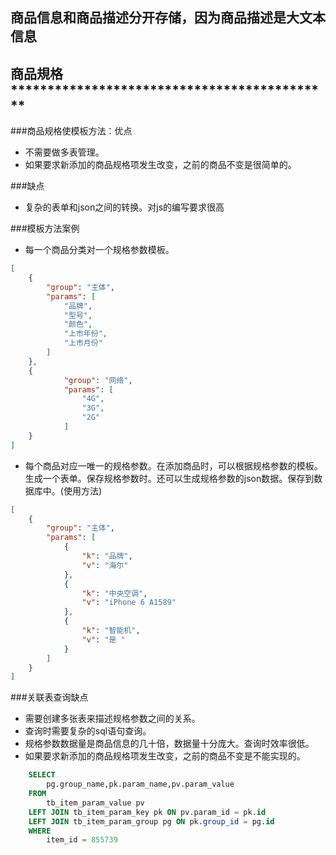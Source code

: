 ## 商品信息和商品描述分开存储，因为商品描述是大文本信息

## 商品規格********************************************

###商品规格使模板方法：优点
* 不需要做多表管理。
* 如果要求新添加的商品规格项发生改变，之前的商品不变是很简单的。

###缺点
* 复杂的表单和json之间的转换。对js的编写要求很高

###模板方法案例
* 每一个商品分类对一个规格参数模板。

```json
[
    {
        "group": "主体",
        "params": [
            "品牌",
            "型号",
            "颜色",
            "上市年份",
            "上市月份"
        ]
    },
    {
            "group": "网络",
            "params": [
                "4G",
                "3G",
                "2G"
            ]
    }
]
```
* 每个商品对应一唯一的规格参数。在添加商品时，可以根据规格参数的模板。生成一个表单。保存规格参数时。还可以生成规格参数的json数据。保存到数据库中。(使用方法)

```json
[
    {
        "group": "主体",
        "params": [
            {
                "k": "品牌",
                "v": "海尔"
            },
            {
                "k": "中央空调",
                "v": "iPhone 6 A1589"
            },
            {
                "k": "智能机",
                "v": "是 "
            }
        ]
    }
]
```

###关联表查询缺点
* 需要创建多张表来描述规格参数之间的关系。
* 查询时需要复杂的sql语句查询。
* 规格参数数据量是商品信息的几十倍，数据量十分庞大。查询时效率很低。
* 如果要求新添加的商品规格项发生改变，之前的商品不变是不能实现的。

```sql
    SELECT
        pg.group_name,pk.param_name,pv.param_value
    FROM
        tb_item_param_value pv
    LEFT JOIN tb_item_param_key pk ON pv.param_id = pk.id
    LEFT JOIN tb_item_param_group pg ON pk.group_id = pg.id
    WHERE
        item_id = 855739
```